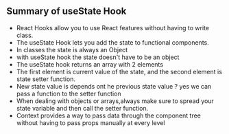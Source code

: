 ## Summary of useState Hook

- React Hooks allow you to use React features without having to write class.
- The useState Hook lets you add the state to functional components.
- In classes the state is always an Object
- with useState hook the state doesn't have to be an object
- The useState hook returns an array with 2 elements
- The first element is current value of the state, and the second element is state setter function.
- New state value is depends ont he previous state value ? yes we can pass a function to the setter function
- When dealing with objects or arrays,always make sure to spread your state variable and then call the setter function.
- Context provides a way to pass data through the component tree without having to
  pass props manually at every level
